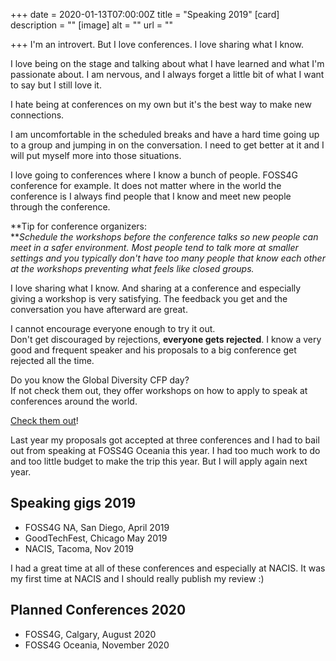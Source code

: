 +++
date = 2020-01-13T07:00:00Z
title = "Speaking 2019"
[card]
description = ""
[image]
alt = ""
url = ""

+++
I'm an introvert. But I love conferences. I love sharing what I know. 

I love being on the stage and talking about what I have learned and what I'm passionate about. I am nervous, and I always forget a little bit of what I want to say but I still love it. 

I hate being at conferences on my own but it's the best way to make new connections. 

I am uncomfortable in the scheduled breaks and have a hard time going up to a group and jumping in on the conversation. I need to get better at it and I will put myself more into those situations. 

I love going to conferences where I know a bunch of people. FOSS4G conference for example. It does not matter where in the world the conference is I always find people that I know and meet new people through the conference.

**Tip for conference organizers:   
**_Schedule the workshops before the conference talks so new people can meet in a safer environment. Most people tend to talk more at smaller settings and you typically don't have too many people that know each other at the workshops preventing what feels like closed groups._

I love sharing what I know. And sharing at a conference and especially giving a workshop is very satisfying. The feedback you get and the conversation you have afterward are great.

I cannot encourage everyone enough to try it out.  
Don't get discouraged by rejections, **everyone gets rejected**. I know a very good and frequent speaker and his proposals to a big conference get rejected all the time.

Do you know the Global Diversity CFP day?  
If not check them out, they offer workshops on how to apply to speak at conferences around the world.

[Check them out](https://www.globaldiversitycfpday.com)!

Last year my proposals got accepted at three conferences and I had to bail out from speaking at FOSS4G Oceania this year. I had too much work to do and too little budget to make the trip this year. But I will apply again next year.

## Speaking gigs 2019

* FOSS4G NA, San Diego, April 2019
* GoodTechFest, Chicago May 2019
* NACIS, Tacoma, Nov 2019

I had a great time at all of these conferences and especially at NACIS. It was my first time at NACIS and I should really publish my review :)

## Planned Conferences 2020

* FOSS4G, Calgary, August 2020
* FOSS4G Oceania, November 2020